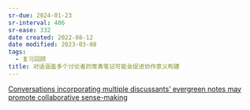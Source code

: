 ```yaml
---
sr-due: 2024-01-23
sr-interval: 406
sr-ease: 332
date created: 2022-08-12
date modified: 2023-03-08
tags:
  - 复习回顾
title: 对话涵盖多个讨论者的常青笔记可能会促进协作意义构建
---
```


[Conversations incorporating multiple discussants’ evergreen notes may promote collaborative sense-making](https://notes.andymatuschak.org/z8NiytpoGGuh8okwPaca2qnScvc5xCqnS6JBN)
